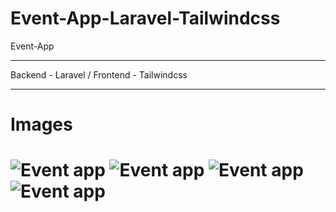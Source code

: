 # Event-App-Laravel-Tailwindcss 
Event-App
<hr/>
Backend - Laravel / Frontend - Tailwindcss
<hr/>
<h1>Images<h1/>
<img src="https://r.resimlink.com/V0geBzA9Yp.png" alt="Event app">
<img src="https://r.resimlink.com/47R3bq.png" alt="Event app">
<img src="https://r.resimlink.com/sfuiORNFZU2.png" alt="Event app">
<img src="https://r.resimlink.com/aQGslEzS.png" alt="Event app">
